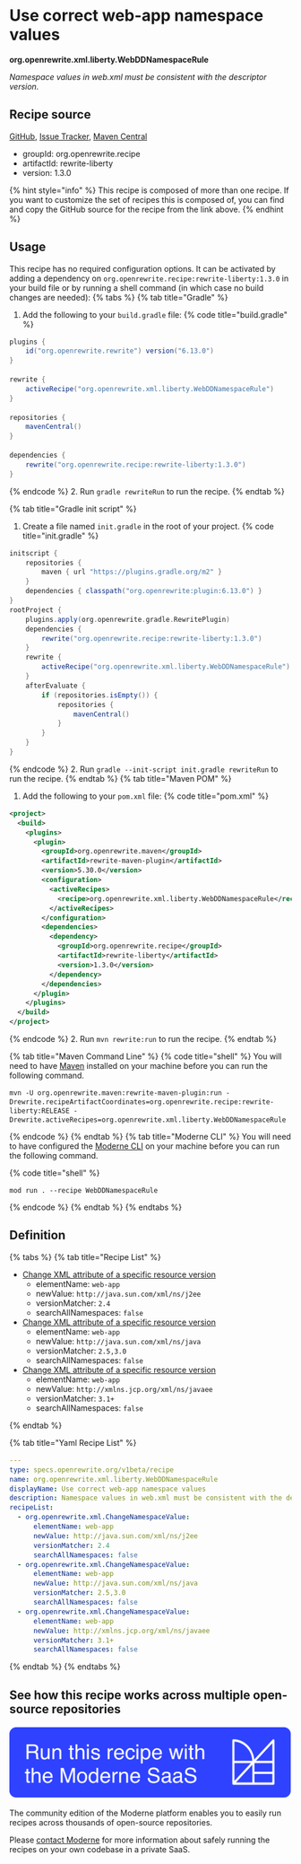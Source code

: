 # Use correct web-app namespace values

**org.openrewrite.xml.liberty.WebDDNamespaceRule**

_Namespace values in web.xml must be consistent with the descriptor version._

## Recipe source

[GitHub](https://github.com/openrewrite/rewrite-liberty/blob/main/src/main/resources/META-INF/rewrite/was-to-liberty.yml), [Issue Tracker](https://github.com/openrewrite/rewrite-liberty/issues), [Maven Central](https://central.sonatype.com/artifact/org.openrewrite.recipe/rewrite-liberty/1.3.0/jar)

* groupId: org.openrewrite.recipe
* artifactId: rewrite-liberty
* version: 1.3.0

{% hint style="info" %}
This recipe is composed of more than one recipe. If you want to customize the set of recipes this is composed of, you can find and copy the GitHub source for the recipe from the link above.
{% endhint %}

## Usage

This recipe has no required configuration options. It can be activated by adding a dependency on `org.openrewrite.recipe:rewrite-liberty:1.3.0` in your build file or by running a shell command (in which case no build changes are needed): 
{% tabs %}
{% tab title="Gradle" %}
1. Add the following to your `build.gradle` file:
{% code title="build.gradle" %}
```groovy
plugins {
    id("org.openrewrite.rewrite") version("6.13.0")
}

rewrite {
    activeRecipe("org.openrewrite.xml.liberty.WebDDNamespaceRule")
}

repositories {
    mavenCentral()
}

dependencies {
    rewrite("org.openrewrite.recipe:rewrite-liberty:1.3.0")
}
```
{% endcode %}
2. Run `gradle rewriteRun` to run the recipe.
{% endtab %}

{% tab title="Gradle init script" %}
1. Create a file named `init.gradle` in the root of your project.
{% code title="init.gradle" %}
```groovy
initscript {
    repositories {
        maven { url "https://plugins.gradle.org/m2" }
    }
    dependencies { classpath("org.openrewrite:plugin:6.13.0") }
}
rootProject {
    plugins.apply(org.openrewrite.gradle.RewritePlugin)
    dependencies {
        rewrite("org.openrewrite.recipe:rewrite-liberty:1.3.0")
    }
    rewrite {
        activeRecipe("org.openrewrite.xml.liberty.WebDDNamespaceRule")
    }
    afterEvaluate {
        if (repositories.isEmpty()) {
            repositories {
                mavenCentral()
            }
        }
    }
}
```
{% endcode %}
2. Run `gradle --init-script init.gradle rewriteRun` to run the recipe.
{% endtab %}
{% tab title="Maven POM" %}
1. Add the following to your `pom.xml` file:
{% code title="pom.xml" %}
```xml
<project>
  <build>
    <plugins>
      <plugin>
        <groupId>org.openrewrite.maven</groupId>
        <artifactId>rewrite-maven-plugin</artifactId>
        <version>5.30.0</version>
        <configuration>
          <activeRecipes>
            <recipe>org.openrewrite.xml.liberty.WebDDNamespaceRule</recipe>
          </activeRecipes>
        </configuration>
        <dependencies>
          <dependency>
            <groupId>org.openrewrite.recipe</groupId>
            <artifactId>rewrite-liberty</artifactId>
            <version>1.3.0</version>
          </dependency>
        </dependencies>
      </plugin>
    </plugins>
  </build>
</project>
```
{% endcode %}
2. Run `mvn rewrite:run` to run the recipe.
{% endtab %}

{% tab title="Maven Command Line" %}
{% code title="shell" %}
You will need to have [Maven](https://maven.apache.org/download.cgi) installed on your machine before you can run the following command.

```shell
mvn -U org.openrewrite.maven:rewrite-maven-plugin:run -Drewrite.recipeArtifactCoordinates=org.openrewrite.recipe:rewrite-liberty:RELEASE -Drewrite.activeRecipes=org.openrewrite.xml.liberty.WebDDNamespaceRule
```
{% endcode %}
{% endtab %}
{% tab title="Moderne CLI" %}
You will need to have configured the [Moderne CLI](https://docs.moderne.io/moderne-cli/cli-intro) on your machine before you can run the following command.

{% code title="shell" %}
```shell
mod run . --recipe WebDDNamespaceRule
```
{% endcode %}
{% endtab %}
{% endtabs %}

## Definition

{% tabs %}
{% tab title="Recipe List" %}
* [Change XML attribute of a specific resource version](../../xml/changenamespacevalue.md)
  * elementName: `web-app`
  * newValue: `http://java.sun.com/xml/ns/j2ee`
  * versionMatcher: `2.4`
  * searchAllNamespaces: `false`
* [Change XML attribute of a specific resource version](../../xml/changenamespacevalue.md)
  * elementName: `web-app`
  * newValue: `http://java.sun.com/xml/ns/java`
  * versionMatcher: `2.5,3.0`
  * searchAllNamespaces: `false`
* [Change XML attribute of a specific resource version](../../xml/changenamespacevalue.md)
  * elementName: `web-app`
  * newValue: `http://xmlns.jcp.org/xml/ns/javaee`
  * versionMatcher: `3.1+`
  * searchAllNamespaces: `false`

{% endtab %}

{% tab title="Yaml Recipe List" %}
```yaml
---
type: specs.openrewrite.org/v1beta/recipe
name: org.openrewrite.xml.liberty.WebDDNamespaceRule
displayName: Use correct web-app namespace values
description: Namespace values in web.xml must be consistent with the descriptor version.
recipeList:
  - org.openrewrite.xml.ChangeNamespaceValue:
      elementName: web-app
      newValue: http://java.sun.com/xml/ns/j2ee
      versionMatcher: 2.4
      searchAllNamespaces: false
  - org.openrewrite.xml.ChangeNamespaceValue:
      elementName: web-app
      newValue: http://java.sun.com/xml/ns/java
      versionMatcher: 2.5,3.0
      searchAllNamespaces: false
  - org.openrewrite.xml.ChangeNamespaceValue:
      elementName: web-app
      newValue: http://xmlns.jcp.org/xml/ns/javaee
      versionMatcher: 3.1+
      searchAllNamespaces: false

```
{% endtab %}
{% endtabs %}

## See how this recipe works across multiple open-source repositories

[![Moderne Link Image](/.gitbook/assets/ModerneRecipeButton.png)](https://app.moderne.io/recipes/org.openrewrite.xml.liberty.WebDDNamespaceRule)

The community edition of the Moderne platform enables you to easily run recipes across thousands of open-source repositories.

Please [contact Moderne](https://moderne.io/product) for more information about safely running the recipes on your own codebase in a private SaaS.
